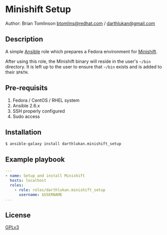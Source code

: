 # Minishift Setup

Author: Brian Tomlinson <btomlins@redhat.com> / <darthlukan@gmail.com>


## Description

A simple [Ansible](https://www.ansible.com) role which prepares a Fedora environment for [Minishift](https://github.com/minishift/minishift).

After using this role, the Minishift binary will reside in the user's `~/bin` directory. It is left up to the user
to ensure that `~/bin` exists and is added to their `$PATH`.


## Pre-requisits

1. Fedora / CentOS / RHEL system
2. Ansible 2.6.x
3. SSH properly configured
4. Sudo access

## Installation

```
$ ansible-galaxy install darthlukan.minishift_setup
```

## Example playbook

```yaml
---
- name: Setup and install Minishift
  hosts: localhost
  roles:
    - role: roles/darthlukan.minishift_setup
      username: $USERNAME
...
```

## License

[GPLv3](https://www.gnu.org/licenses/gpl-3.0.en.html)
